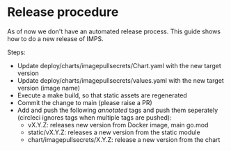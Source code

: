 # Release procedure

As of now we don't have an automated release process. This guide shows how
to do a new release of IMPS.

Steps:
- Update deploy/charts/imagepullsecrets/Chart.yaml with the new target version
- Update deploy/charts/imagepullsecrets/values.yaml with the new target version
  (image name)
- Execute a make build, so that static assets are regenerated
- Commit the change to main (please raise a PR)
- Add and push the following *annotated* tags and push them seperately (circleci ignores
  tags when multiple tags are pushed):
  - vX.Y.Z: releases new version from Docker image, main go.mod
  - static/vX.Y.Z: releases a new version from the static module
  - chart/imagepullsecrets/X.Y.Z: release a new version from the chart

